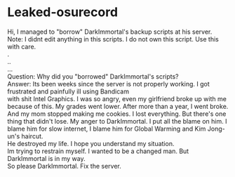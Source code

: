 # Leaked-osurecord  
Hi, I managed to "borrow" DarkImmortal's backup scripts at his server.  
Note: I didnt edit anything in this scripts. I do not own this script. Use this with care.  
.  
..  
...  
Question: Why did you "borrowed" DarkImmortal's scripts?  
Answer: Its been weeks since the server is not properly working. I got frustrated and painfully ill using Bandicam  
with shit Intel Graphics. I was so angry, even my girlfriend broke up with me because of this.  My grades went lower. 
After more than a year, I went broke. And my mom stopped making me cookies. I lost everything. But there's one thing that didn't lose. 
My anger to DarkImmortal. I put all the blame on him. I blame him for slow internet, I blame him for Global Warming and Kim Jong-un's haircut.  
He destroyed my life. I hope you understand my situation.    
Im trying to restrain myself. I wanted to be a changed man. But DarkImmortal is in my way.  
So please DarkImmortal. Fix the server.
